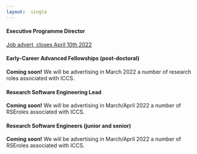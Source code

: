 ```yaml
---
layout:  single
---
```



<h4>Executive Programme Director</h4>

[Job advert, closes April 10th 2022](https://www.jobs.ac.uk/job/COA207/executive-programme-director-institute-of-computing-for-climate-science-fixed-term)

<h4>Early-Career Advanced Fellowships (post-doctoral)</h4>

<b>Coming soon!</b> We will be advertising in March 2022 a number of research roles
associated with ICCS.

<h4>Research Software Engineering Lead</h4>

<b>Coming soon!</b> We will be advertising in March/April 2022 a number of RSEroles
associated with ICCS.

<h4>Research Software Engineers (junior and senior)</h4>

<b>Coming soon!</b> We will be advertising in March/April 2022 a number of RSEroles
associated with ICCS.


